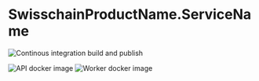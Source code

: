 # SwisschainProductName.ServiceName

![Continous integration build and publish](https://github.com/SC-Poc/Service.SwisschainProductName.ServiceName/workflows/Continous%20integration%20build%20and%20publish/badge.svg)

![API docker image](https://img.shields.io/docker/v/swisschains/swisschain-product-name.swisschain-service-name-api?sort=semver)
![Worker docker image](https://img.shields.io/docker/v/swisschains/swisschain-product-name.swisschain-service-name-worker?sort=semver)

